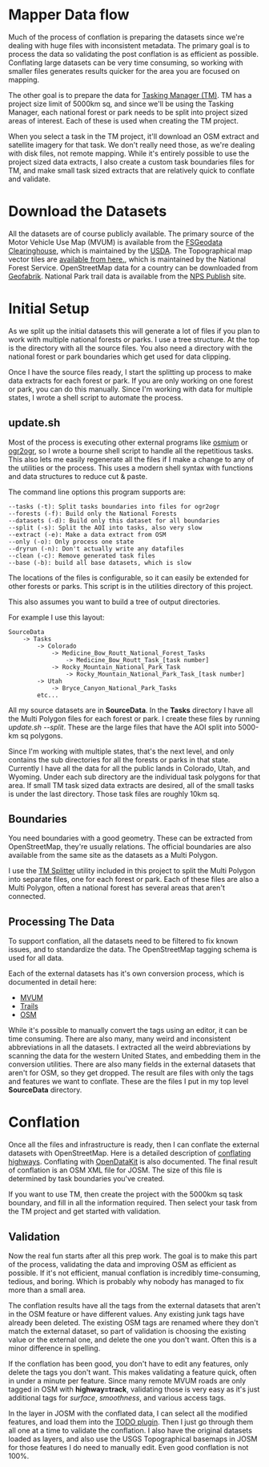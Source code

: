 # Mapper Data flow

Much of the process of conflation is preparing the datasets since
we're dealing with huge files with inconsistent metadata. The primary
goal is to process the data so validating the post conflation is as
efficient as possible. Conflating large datasets can be very time
consuming, so working with smaller files generates results quicker for
the area you are focused on mapping.

The other goal is to prepare the data for [Tasking
Manager (TM)](https://wiki.openstreetmap.org/wiki/Tasking_Manager). TM
has a project size limit of 5000km sq, and since we'll be using the
Tasking Manager, each national forest or park needs to be split into
project sized areas of interest. Each of these is used when creating
the TM project.

When you select a task in the TM project, it'll download an OSM
extract and satellite imagery for that task. We don't really need
those, as we're dealing with disk files, not remote mapping. While
it's entirely possible to use the project sized data extracts, I also
create a custom task boundaries files for TM, and make small task
sized extracts that are relatively quick to conflate and validate.

# Download the Datasets

All the datasets are of course publicly available. The primary
source of the Motor Vehicle Use Map (MVUM) is available from the 
[FSGeodata
Clearinghouse](https://data.fs.usda.gov/geodata/edw/datasets.php?dsetCategory=transportation),
which is maintained by the [USDA](https://www.usda.gov/). The
Topographical map vector tiles are [available from
here.](https://prd-tnm.s3.amazonaws.com/index.html?prefix=StagedProducts/TopoMapVector/),
which is maintained by the National Forest Service. OpenStreetMap data
for a country can be downloaded from
[Geofabrik](http://download.geofabrik.de/north-america.html). National
Park trail data is available from the
[NPS Publish](https://data.fs.usda.gov/geodata/edw/edw_resources/shp/S_USA.TrailNFS_Publish.zip)
site.

# Initial Setup

As we split up the initial datasets this will generate a lot of files
if you plan to work with multiple national forests or parks. I use a
tree structure. At the top is the directory with all the source
files. You also need a directory with the national forest or park
boundaries which get used for data clipping.

Once I have the source files ready, I start the splitting up process
to make data extracts for each forest or park. If you are only working
on one forest or park, you can do this manually. Since I'm working
with data for multiple states, I wrote a shell script to automate the
process.

## update.sh

Most of the process is executing other external programs like
[osmium](https://osmcode.org/osmium-tool/) or
[ogr2ogr](https://gdal.org/programs/ogr2ogr.html), so I wrote a bourne
shell script to handle all the repetitious tasks. This also lets me
easily regenerate all the files if I make a change to any of the
utilities or the process. This uses a modern shell syntax with
functions and data structures to reduce cut & paste.

The command line options this program supports are:

	--tasks (-t): Split tasks boundaries into files for ogr2ogr
	--forests (-f): Build only the National Forests
	--datasets (-d): Build only this dataset for all boundaries
	--split (-s): Split the AOI into tasks, also very slow
	--extract (-e): Make a data extract from OSM
	--only (-o): Only process one state
	--dryrun (-n): Don't actually write any datafiles
	--clean (-c): Remove generated task files
	--base (-b): build all base datasets, which is slow
	
The locations of the files is configurable, so it can easily be
extended for other forests or parks. This script is in the utilities
directory of this project.

This also assumes you want to build a tree of output directories.

For example I use this layout:

	SourceData
		-> Tasks
			-> Colorado
				-> Medicine_Bow_Routt_National_Forest_Tasks
					-> Medicine_Bow_Routt_Task_[task number]
				-> Rocky_Mountain_National_Park_Task
					-> Rocky_Mountain_National_Park_Task_[task number]
	        -> Utah
				-> Bryce_Canyon_National_Park_Tasks
			etc...
			
All my source datasets are in __SourceData__.   In the __Tasks__
directory I have all the Multi Polygon files for each forest or park. I
create these files by running *update.sh --split*. These are the large
files that have the AOI split into 5000-km sq polygons.

Since I'm working with multiple states, that's the next level, and
only contains the sub directories for all the forests or parks in that
state. Currently I have all the data for all the public lands in
Colorado, Utah, and Wyoming. Under each sub directory are the
individual task polygons for that area. If small TM task sized data
extracts are desired, all of the small tasks is under the last
directory. Those task files are roughly 10km sq.

## Boundaries

You need boundaries with a good geometry. These can be extracted from
OpenStreetMap, they're usually relations. The official boundaries are
also available from the same site as the datasets as a Multi Polygon.

I use the [TM Splitter](tm-splitter.md) utility included in this project
to split the Multi Polygon into separate files, one for each forest or
park. Each of these files are also a Multi Polygon, often a national
forest has several areas that aren't connected.

## Processing The Data

To support conflation, all the datasets need to be filtered to fix
known issues, and to standardize the data. The OpenStreetMap tagging
schema is used for all data.

Each of the external datasets has it's own conversion process, which
is documented in detail here:

* [MVUM](mvum.md)
* [Trails](trails.md)
* [OSM](osmhighways.md)

While it's possible to manually convert the tags using an editor, it
can be time consuming. There are also many, many weird and
inconsistent abbreviations in all the datasets. I extracted all the
weird abbreviations by scanning the data for the western United
States, and embedding them in the conversion utilities. There are also
many fields in the external datasets that aren't for OSM, so they get
dropped. The result are files with only the tags and features we want
to conflate. These are the files I put in my top level __SourceData__
directory.

# Conflation

Once all the files and infrastructure is ready, then I can conflate
the external datasets with OpenStreetMap. Here is a detailed
description of [conflating highways](highways.md). Conflating with 
[OpenDataKit](odkconflation.md) is also documented. The final result
of conflation is an OSM XML file for JOSM. The size of this file is
determined by task boundaries you've created.

If you want to use TM, then create the project with the 5000km sq task
boundary, and fill in all the information required. Then select your
task from the TM project and get started with validation.

## Validation

Now the real fun starts after all this prep work. The goal is to make
this part of the process, validating the data and improving OSM as
efficient as possible. If it's not efficient, manual conflation is
incredibly time-consuming, tedious, and boring. Which is probably why
nobody has managed to fix more than a small area.

The conflation results have all the tags from the external datasets
that aren't in the OSM feature or have different values. Any existing
junk tags have already been deleted. The existing OSM tags are renamed
where they don't match the external dataset, so part of validation is
choosing the existing value or the external one, and delete the one
you don't want. Often this is a minor difference in spelling.

If the conflation has been good, you don't have to edit any features,
only delete the tags you don't want. This makes validating a feature
quick, often in under a minute per feature. Since many remote MVUM
roads are only tagged in OSM with __highway=track__, validating those
is very easy as it's just additional tags for *surface*, *smoothness*,
and various access tags.

In the layer in JOSM with the conflated data, I can select all the
modified features, and load them into the
[TODO plugin](https://wiki.openstreetmap.org/wiki/JOSM/Plugins/TODO_list). Then
I just go through them all one at a time to validate the conflation. I
also have the original datasets loaded as layers, and also use the
USGS Topographical basemaps in JOSM for those features I do need to
manually edit. Even good conflation is not 100%.
